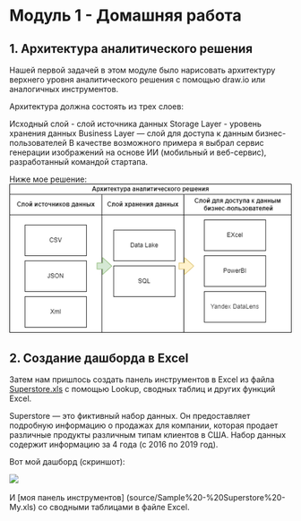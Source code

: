 # Модуль 1 - Домашняя работа

## 1. Архитектура аналитического решения
Нашей первой задачей в этом модуле было нарисовать архитектуру верхнего уровня аналитического решения с помощью draw.io или аналогичных инструментов.

Архитектура должна состоять из трех слоев:

Исходный слой - слой источника данных
Storage Layer - уровень хранения данных
Business Layer — слой для доступа к данным бизнес-пользователей
В качестве возможного примера я выбрал сервис генерации изображений на основе ИИ (мобильный и веб-сервис), разработанный командой стартапа.

Ниже мое решение:
![](images/Analitik_arch.png)

## 2. Создание дашборда в Excel

Затем нам пришлось создать панель инструментов в Excel из файла [Superstore.xls](source/Sample%20-%20Superstore.xls) с помощью Lookup, сводных таблиц и других функций Excel.

Superstore — это фиктивный набор данных. Он предоставляет подробную информацию о продажах для компании, которая продает различные продукты различным типам клиентов в США. Набор данных содержит информацию за 4 года (с 2016 по 2019 год).

Вот мой дашборд (скриншот):

![](images/ )

И [моя панель инструментов] (source/Sample%20-%20Superstore%20-My.xls) со сводными таблицами в файле Excel.
